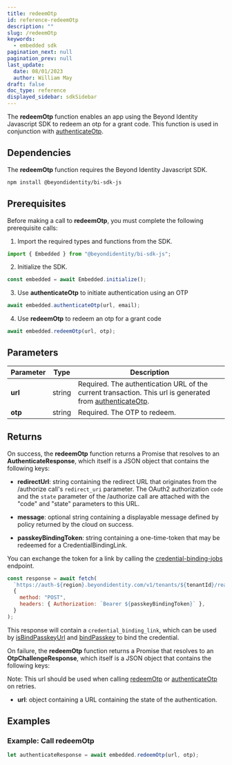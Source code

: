 ```yaml
---
title: redeemOtp
id: reference-redeemOtp
description: ""
slug: /redeemOtp
keywords:
  - embedded sdk
pagination_next: null
pagination_prev: null
last_update:
  date: 08/01/2023
  author: William May
draft: false
doc_type: reference
displayed_sidebar: sdkSidebar
---
```


The **redeemOtp** function enables an app using the Beyond Identity Javascript SDK to redeem an otp for a grant code. This function is used in conjunction with [authenticateOtp](js-reference-authenticateOtp).

## Dependencies

The **redeemOtp** function requires the Beyond Identity Javascript SDK.

```bash
npm install @beyondidentity/bi-sdk-js
```

## Prerequisites

Before making a call to **redeemOtp**, you must complete the following prerequisite calls:

1. Import the required types and functions from the SDK.

  ```javascript
  import { Embedded } from "@beyondidentity/bi-sdk-js";
  ```

2. Initialize the SDK.

  ```javascript
  const embedded = await Embedded.initialize();
  ```

3. Use **authenticateOtp** to initiate authentication using an OTP

  ```javascript
  await embedded.authenticateOtp(url, email);
  ```

4. Use **redeemOtp** to redeem an otp for a grant code

  ```javascript
  await embedded.redeemOtp(url, otp);
  ```

## Parameters

| Parameter | Type | Description |
| --- | --- | --- |
| **url** | string | Required. The authentication URL of the current transaction. This url is generated from [authenticateOtp](js-reference-authenticateOtp). |
| **otp** | string | Required. The OTP to redeem. |

## Returns

On success, the **redeemOtp** function returns a Promise that resolves to an **AuthenticateResponse**, which itself is a JSON object that contains the following keys:

- **redirectUrl**: string containing the redirect URL that originates from the /authorize call's `redirect_uri` parameter. The OAuth2 authorization `code` and the `state` parameter of the /authorize call are attached with the "code" and "state" parameters to this URL.

- **message**: optional string containing a displayable message defined by policy returned by the cloud on success.

- **passkeyBindingToken**: string containing a one-time-token that may be redeemed for a CredentialBindingLink.

You can exchange the token for a link by calling the [credential-binding-jobs](https://developer.beyondidentity.com/api/v1#tag/Credential-Binding-Jobs) endpoint.

```javascript
const response = await fetch(
  `https://auth-${region}.beyondidentity.com/v1/tenants/${tenantId}/realms/${realmId}/applications/${applicationId}/credential-binding-jobs`,
  {
    method: "POST",
    headers: { Authorization: `Bearer ${passkeyBindingToken}` },
  }
);
```

This response will contain a `credential_binding_link`, which can be used by [isBindPasskeyUrl](js-reference-isBindPasskeyUrl) and [bindPasskey](js-reference-bindPasskey) to bind the credential.

On failure, the **redeemOtp** function returns a Promise that resolves to an **OtpChallengeResponse**, which itself is a JSON object that contains the following keys:

Note: This url should be used when calling [redeemOtp](js-reference-redeemOtp) or [authenticateOtp](js-reference-authenticateOtp) on retries.

- **url**: object containing a URL containing the state of the authentication.

## Examples

### Example: Call **redeemOtp**

```javascript
let authenticateResponse = await embedded.redeemOtp(url, otp);
```
